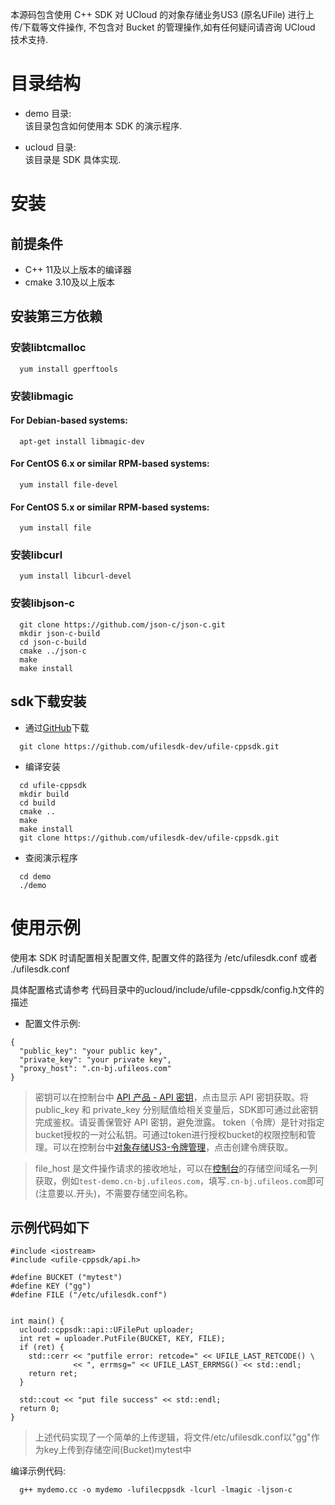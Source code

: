 本源码包含使用 C++ SDK 对 UCloud 的对象存储业务US3 (原名UFile) 进行上传/下载等文件操作,
不包含对 Bucket 的管理操作,如有任何疑问请咨询 UCloud 技术支持.  

# 目录结构
* demo 目录:  
    该目录包含如何使用本 SDK 的演示程序.  

* ucloud 目录:  
    该目录是 SDK 具体实现.  

# 安装

## 前提条件
* C++ 11及以上版本的编译器  
* cmake 3.10及以上版本

## 安装第三方依赖

### 安装libtcmalloc
```
  yum install gperftools
```

### 安装libmagic

#### For Debian-based systems:
```
  apt-get install libmagic-dev
```

#### For CentOS 6.x or similar RPM-based systems:
```
  yum install file-devel
```

#### For CentOS 5.x or similar RPM-based systems:
```
  yum install file
```

### 安装libcurl
```
  yum install libcurl-devel
```

### 安装libjson-c
```
  git clone https://github.com/json-c/json-c.git
  mkdir json-c-build
  cd json-c-build
  cmake ../json-c
  make
  make install
```

## sdk下载安装

- 通过[GitHub](https://github.com/ufilesdk-dev/ufile-cppsdk)下载
```
  git clone https://github.com/ufilesdk-dev/ufile-cppsdk.git
```

- 编译安装
```
  cd ufile-cppsdk
  mkdir build
  cd build
  cmake ..
  make
  make install
  git clone https://github.com/ufilesdk-dev/ufile-cppsdk.git
```

- 查阅演示程序
```
  cd demo
  ./demo
```

# 使用示例

使用本 SDK 时请配置相关配置文件, 配置文件的路径为 /etc/ufilesdk.conf 或者 ./ufilesdk.conf  

具体配置格式请参考 代码目录中的ucloud/include/ufile-cppsdk/config.h文件的描述  

- 配置文件示例:
```
{
  "public_key": "your public key",
  "private_key": "your private key",
  "proxy_host": ".cn-bj.ufileos.com"
}
```

> 密钥可以在控制台中 [API 产品 - API 密钥](https://console.ucloud.cn/uapi/apikey)，点击显示 API 密钥获取。将 public_key 和 private_key 分别赋值给相关变量后，SDK即可通过此密钥完成鉴权。请妥善保管好 API 密钥，避免泄露。 token（令牌）是针对指定bucket授权的一对公私钥。可通过token进行授权bucket的权限控制和管理。可以在控制台中[对象存储US3-令牌管理](https://console.ucloud.cn/ufile/token)，点击创建令牌获取。

> file_host 是文件操作请求的接收地址，可以在[控制台](https://console.ucloud.cn/ufile/ufile)的存储空间域名一列获取，例如`test-demo.cn-bj.ufileos.com`，填写`.cn-bj.ufileos.com`即可(注意要以.开头)，不需要存储空间名称。  

## 示例代码如下

```
#include <iostream>
#include <ufile-cppsdk/api.h>

#define BUCKET ("mytest")
#define KEY ("gg")
#define FILE ("/etc/ufilesdk.conf")


int main() {
  ucloud::cppsdk::api::UFilePut uploader;
  int ret = uploader.PutFile(BUCKET, KEY, FILE);
  if (ret) {
    std::cerr << "putfile error: retcode=" << UFILE_LAST_RETCODE() \
              << ", errmsg=" << UFILE_LAST_ERRMSG() << std::endl;
    return ret;
  }

  std::cout << "put file success" << std::endl;
  return 0;
}
```

> 上述代码实现了一个简单的上传逻辑，将文件/etc/ufilesdk.conf以"gg"作为key上传到存储空间(Bucket)mytest中

编译示例代码:  
```
  g++ mydemo.cc -o mydemo -lufilecppsdk -lcurl -lmagic -ljson-c
```
